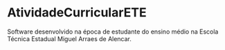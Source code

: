 # AtividadeCurricularETE
Software desenvolvido na época de estudante do ensino médio na Escola Técnica Estadual Miguel Arraes de Alencar.
